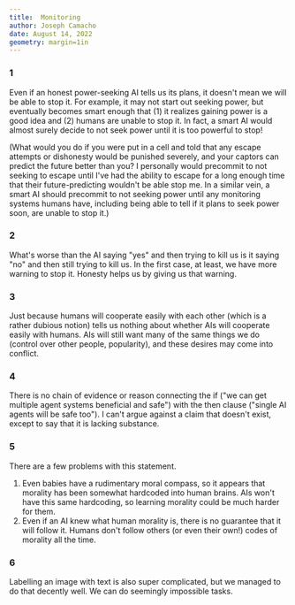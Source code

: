 ```yaml
---
title:  Monitoring
author: Joseph Camacho
date: August 14, 2022
geometry: margin=1in
---
```

### 1
Even if an honest power-seeking AI tells us its plans, it doesn't mean we will be able to stop it.  For example, it may not start out seeking power, but eventually becomes smart enough that (1) it realizes gaining power is a good idea and (2) humans are unable to stop it.  In fact, a smart AI would almost surely decide to not seek power until it is too powerful to stop!

(What would you do if you were put in a cell and told that any escape attempts or dishonesty would be punished severely, and your captors can predict the future better than you?  I personally would precommit to not seeking to escape until I've had the ability to escape for a long enough time that their future-predicting wouldn't be able stop me.  In a similar vein, a smart AI should precommit to not seeking power until any monitoring systems humans have, including being able to tell if it plans to seek power soon, are unable to stop it.)

### 2
What's worse than the AI saying "yes" and then trying to kill us is it saying "no" and then still trying to kill us.  In the first case, at least, we have more warning to stop it.  Honesty helps us by giving us that warning.

### 3
Just because humans will cooperate easily with each other (which is a rather dubious notion) tells us nothing about whether AIs will cooperate easily with humans.  AIs will still want many of the same things we do (control over other people, popularity), and these desires may come into conflict.

### 4
There is no chain of evidence or reason connecting the if ("we can get multiple agent systems beneficial and safe") with the then clause ("single AI agents will be safe too").  I can't argue against a claim that doesn't exist, except to say that it is lacking substance.

### 5
There are a few problems with this statement.
1. Even babies have a rudimentary moral compass, so it appears that morality has been somewhat hardcoded into human brains.  AIs won't have this same hardcoding, so learning morality could be much harder for them.
2. Even if an AI knew what human morality is, there is no guarantee that it will follow it.  Humans don't follow others (or even their own!) codes of morality all the time.

### 6
Labelling an image with text is also super complicated, but we managed to do that decently well.  We can do seemingly impossible tasks.